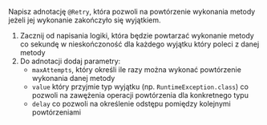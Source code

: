 Napisz adnotację `@Retry`, która pozwoli na powtórzenie wykonania metody jeżeli jej wykonanie zakończyło się wyjątkiem.
1. Zacznij od napisania logiki, która będzie powtarzać wykonanie metody co sekundę w nieskończoność dla każdego wyjątku który poleci z danej metody
1. Do adnotacji dodaj parametry:
   - `maxAttempts`, który określi ile razy można wykonać powtórzenie wykonania danej metody
   - `value` który przyjmie typ wyjątku (np. `RuntimeException.class`) co pozwoli na zawężenia operacji powtórzenia dla konkretnego typu
   - `delay` co pozwoli na określenie odstępu pomiędzy kolejnymi powtórzeniami
